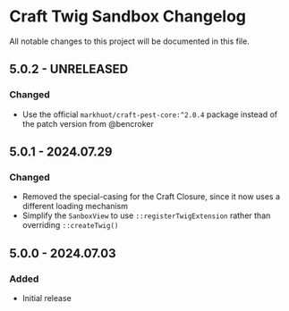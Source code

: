 # Craft Twig Sandbox Changelog

All notable changes to this project will be documented in this file.

## 5.0.2 - UNRELEASED
### Changed
* Use the official `markhuot/craft-pest-core:^2.0.4` package instead of the patch version from @bencroker

## 5.0.1 - 2024.07.29
### Changed
* Removed the special-casing for the Craft Closure, since it now uses a different loading mechanism
* Simplify the `SanboxView` to use `::registerTwigExtension` rather than overriding `::createTwig()`

## 5.0.0 - 2024.07.03
### Added
* Initial release
